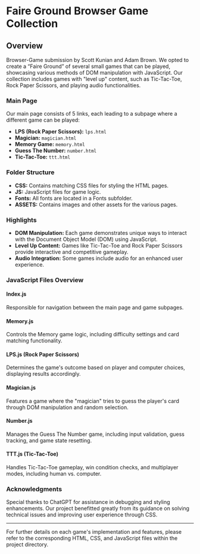 # Faire Ground Browser Game Collection

## Overview
Browser-Game submission by Scott Kunian and Adam Brown. We opted to create a “Faire Ground” of several small games that can be played, showcasing various methods of DOM manipulation with JavaScript. Our collection includes games with "level up" content, such as Tic-Tac-Toe, Rock Paper Scissors, and playing audio functionalities.

### Main Page
Our main page consists of 5 links, each leading to a subpage where a different game can be played:
- **LPS (Rock Paper Scissors):** `lps.html`
- **Magician:** `magician.html`
- **Memory Game:** `memory.html`
- **Guess The Number:** `number.html`
- **Tic-Tac-Toe:** `ttt.html`

### Folder Structure
- **CSS:** Contains matching CSS files for styling the HTML pages.
- **JS:** JavaScript files for game logic.
- **Fonts:** All fonts are located in a Fonts subfolder.
- **ASSETS:** Contains images and other assets for the various pages.

### Highlights
- **DOM Manipulation:** Each game demonstrates unique ways to interact with the Document Object Model (DOM) using JavaScript.
- **Level Up Content:** Games like Tic-Tac-Toe and Rock Paper Scissors provide interactive and competitive gameplay.
- **Audio Integration:** Some games include audio for an enhanced user experience.

### JavaScript Files Overview

#### Index.js
Responsible for navigation between the main page and game subpages.

#### Memory.js
Controls the Memory game logic, including difficulty settings and card matching functionality.

#### LPS.js (Rock Paper Scissors)
Determines the game's outcome based on player and computer choices, displaying results accordingly.

#### Magician.js
Features a game where the "magician" tries to guess the player's card through DOM manipulation and random selection.

#### Number.js
Manages the Guess The Number game, including input validation, guess tracking, and game state resetting.

#### TTT.js (Tic-Tac-Toe)
Handles Tic-Tac-Toe gameplay, win condition checks, and multiplayer modes, including human vs. computer.

### Acknowledgments
Special thanks to ChatGPT for assistance in debugging and styling enhancements. Our project benefitted greatly from its guidance on solving technical issues and improving user experience through CSS.

---

For further details on each game's implementation and features, please refer to the corresponding HTML, CSS, and JavaScript files within the project directory.
